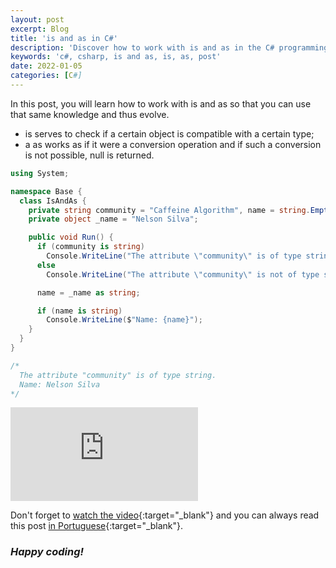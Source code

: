 ```yaml
---
layout: post
excerpt: Blog
title: 'is and as in C#'
description: 'Discover how to work with is and as in the C# programming language. Get answers to your questions with the theory and examples presented.'
keywords: 'c#, csharp, is and as, is, as, post'
date: 2022-01-05
categories: [C#]
---
```


In this post, you will learn how to work with is and as so that you can use that same knowledge and thus evolve.

- is serves to check if a certain object is compatible with a certain type;
- a as works as if it were a conversion operation and if such a conversion is not possible, null is returned.

```csharp
using System;

namespace Base {
  class IsAndAs {
    private string community = "Caffeine Algorithm", name = string.Empty;
    private object _name = "Nelson Silva";

    public void Run() {
      if (community is string)
        Console.WriteLine("The attribute \"community\" is of type string.");
      else
        Console.WriteLine("The attribute \"community\" is not of type string.");

      name = _name as string;

      if (name is string)
        Console.WriteLine($"Name: {name}");
    }
  }
}

/*
  The attribute "community" is of type string.
  Name: Nelson Silva
*/
```

<div class="video-container">
  <iframe src="https://www.youtube.com/embed/2kgNJVpXB40" frameborder="0" allowfullscreen></iframe>
</div>

Don't forget to [watch the video](https://youtu.be/2kgNJVpXB40){:target="\_blank"} and you can always read this post [in Portuguese](https://caffeinealgorithm.com/blog/is-e-as-em-csharp/){:target="\_blank"}.

### _Happy coding!_
